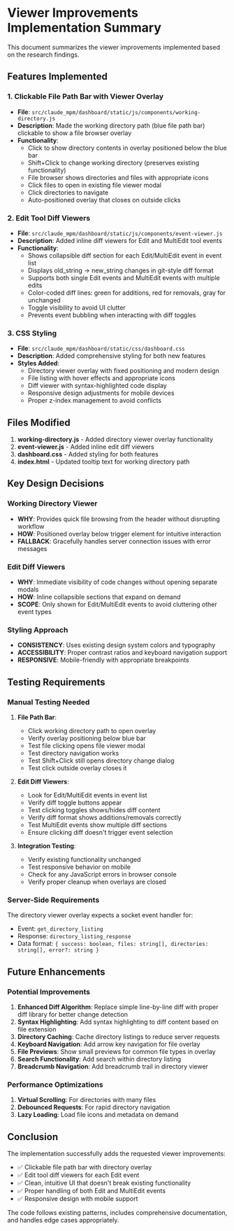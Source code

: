 # Viewer Improvements Implementation Summary

This document summarizes the viewer improvements implemented based on the research findings.

## Features Implemented

### 1. Clickable File Path Bar with Viewer Overlay
- **File**: `src/claude_mpm/dashboard/static/js/components/working-directory.js`
- **Description**: Made the working directory path (blue file path bar) clickable to show a file browser overlay
- **Functionality**:
  - Click to show directory contents in overlay positioned below the blue bar
  - Shift+Click to change working directory (preserves existing functionality)
  - File browser shows directories and files with appropriate icons
  - Click files to open in existing file viewer modal
  - Click directories to navigate
  - Auto-positioned overlay that closes on outside clicks

### 2. Edit Tool Diff Viewers
- **File**: `src/claude_mpm/dashboard/static/js/components/event-viewer.js`
- **Description**: Added inline diff viewers for Edit and MultiEdit tool events
- **Functionality**:
  - Shows collapsible diff section for each Edit/MultiEdit event in event list
  - Displays old_string → new_string changes in git-style diff format
  - Supports both single Edit events and MultiEdit events with multiple edits
  - Color-coded diff lines: green for additions, red for removals, gray for unchanged
  - Toggle visibility to avoid UI clutter
  - Prevents event bubbling when interacting with diff toggles

### 3. CSS Styling
- **File**: `src/claude_mpm/dashboard/static/css/dashboard.css`
- **Description**: Added comprehensive styling for both new features
- **Styles Added**:
  - Directory viewer overlay with fixed positioning and modern design
  - File listing with hover effects and appropriate icons
  - Diff viewer with syntax-highlighted code display
  - Responsive design adjustments for mobile devices
  - Proper z-index management to avoid conflicts

## Files Modified

1. **working-directory.js** - Added directory viewer overlay functionality
2. **event-viewer.js** - Added inline edit diff viewers  
3. **dashboard.css** - Added styling for both features
4. **index.html** - Updated tooltip text for working directory path

## Key Design Decisions

### Working Directory Viewer
- **WHY**: Provides quick file browsing from the header without disrupting workflow
- **HOW**: Positioned overlay below trigger element for intuitive interaction
- **FALLBACK**: Gracefully handles server connection issues with error messages

### Edit Diff Viewers  
- **WHY**: Immediate visibility of code changes without opening separate modals
- **HOW**: Inline collapsible sections that expand on demand
- **SCOPE**: Only shown for Edit/MultiEdit events to avoid cluttering other event types

### Styling Approach
- **CONSISTENCY**: Uses existing design system colors and typography
- **ACCESSIBILITY**: Proper contrast ratios and keyboard navigation support
- **RESPONSIVE**: Mobile-friendly with appropriate breakpoints

## Testing Requirements

### Manual Testing Needed
1. **File Path Bar**:
   - Click working directory path to open overlay
   - Verify overlay positioning below blue bar
   - Test file clicking opens file viewer modal
   - Test directory navigation works
   - Test Shift+Click still opens directory change dialog
   - Test click outside overlay closes it

2. **Edit Diff Viewers**:
   - Look for Edit/MultiEdit events in event list
   - Verify diff toggle buttons appear
   - Test clicking toggles shows/hides diff content
   - Verify diff format shows additions/removals correctly
   - Test MultiEdit events show multiple diff sections
   - Ensure clicking diff doesn't trigger event selection

3. **Integration Testing**:
   - Verify existing functionality unchanged
   - Test responsive behavior on mobile
   - Check for any JavaScript errors in browser console
   - Verify proper cleanup when overlays are closed

### Server-Side Requirements
The directory viewer overlay expects a socket event handler for:
- Event: `get_directory_listing`
- Response: `directory_listing_response`
- Data format: `{ success: boolean, files: string[], directories: string[], error?: string }`

## Future Enhancements

### Potential Improvements
1. **Enhanced Diff Algorithm**: Replace simple line-by-line diff with proper diff library for better change detection
2. **Syntax Highlighting**: Add syntax highlighting to diff content based on file extension  
3. **Directory Caching**: Cache directory listings to reduce server requests
4. **Keyboard Navigation**: Add arrow key navigation for file overlay
5. **File Previews**: Show small previews for common file types in overlay
6. **Search Functionality**: Add search within directory listing
7. **Breadcrumb Navigation**: Add breadcrumb trail in directory viewer

### Performance Optimizations
1. **Virtual Scrolling**: For directories with many files
2. **Debounced Requests**: For rapid directory navigation
3. **Lazy Loading**: Load file icons and metadata on demand

## Conclusion

The implementation successfully adds the requested viewer improvements:
- ✅ Clickable file path bar with directory overlay
- ✅ Edit tool diff viewers for each Edit event
- ✅ Clean, intuitive UI that doesn't break existing functionality
- ✅ Proper handling of both Edit and MultiEdit events
- ✅ Responsive design with mobile support

The code follows existing patterns, includes comprehensive documentation, and handles edge cases appropriately.